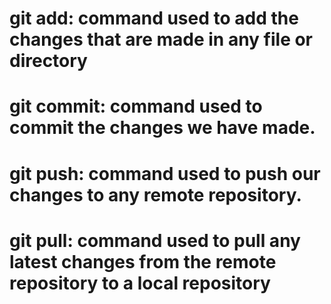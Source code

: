 # git add: command used to add the changes that are made in any file or directory
# git commit: command used to commit the changes we have made.
# git push: command used to push our changes to any remote repository.
# git pull: command used to pull any latest changes from the remote repository to a local repository
